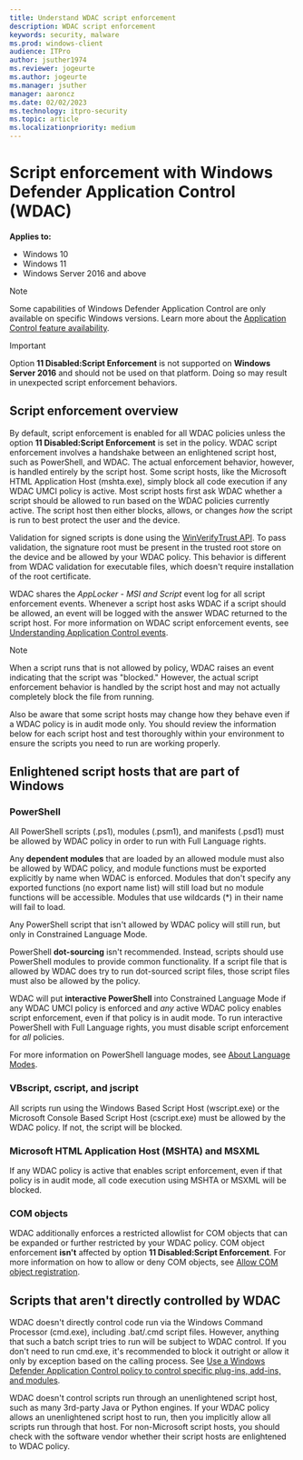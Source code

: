 ```yaml
---
title: Understand WDAC script enforcement
description: WDAC script enforcement
keywords: security, malware
ms.prod: windows-client
audience: ITPro
author: jsuther1974
ms.reviewer: jogeurte
ms.author: jogeurte
ms.manager: jsuther
manager: aaroncz
ms.date: 02/02/2023
ms.technology: itpro-security
ms.topic: article
ms.localizationpriority: medium
---
```


# Script enforcement with Windows Defender Application Control (WDAC)

**Applies to:**

- Windows 10
- Windows 11
- Windows Server 2016 and above

> [!NOTE]
> Some capabilities of Windows Defender Application Control are only available on specific Windows versions. Learn more about the [Application Control feature availability](/windows/security/threat-protection/windows-defender-application-control/feature-availability).

> [!IMPORTANT]
> Option **11 Disabled:Script Enforcement** is not supported on **Windows Server 2016** and should not be used on that platform. Doing so may result in unexpected script enforcement behaviors.

## Script enforcement overview

By default, script enforcement is enabled for all WDAC policies unless the option **11 Disabled:Script Enforcement** is set in the policy. WDAC script enforcement involves a handshake between an enlightened script host, such as PowerShell, and WDAC. The actual enforcement behavior, however, is handled entirely by the script host. Some script hosts, like the Microsoft HTML Application Host (mshta.exe), simply block all code execution if any WDAC UMCI policy is active. Most script hosts first ask WDAC whether a script should be allowed to run based on the WDAC policies currently active. The script host then either blocks, allows, or changes *how* the script is run to best protect the user and the device.

Validation for signed scripts is done using the [WinVerifyTrust API](/windows/win32/api/wintrust/nf-wintrust-winverifytrust). To pass validation, the signature root must be present in the trusted root store on the device and be allowed by your WDAC policy. This behavior is different from WDAC validation for executable files, which doesn't require installation of the root certificate.

WDAC shares the *AppLocker - MSI and Script* event log for all script enforcement events. Whenever a script host asks WDAC if a script should be allowed, an event will be logged with the answer WDAC returned to the script host. For more information on WDAC script enforcement events, see [Understanding Application Control events](/windows/security/threat-protection/windows-defender-application-control/event-id-explanations#windows-applocker-msi-and-script-log).

> [!NOTE]
> When a script runs that is not allowed by policy, WDAC raises an event indicating that the script was "blocked." However, the actual script enforcement behavior is handled by the script host and may not actually completely block the file from running.
>
> Also be aware that some script hosts may change how they behave even if a WDAC policy is in audit mode only. You should review the information below for each script host and test thoroughly within your environment to ensure the scripts you need to run are working properly.

## Enlightened script hosts that are part of Windows

### PowerShell

All PowerShell scripts (.ps1), modules (.psm1), and manifests (.psd1) must be allowed by WDAC policy in order to run with Full Language rights.

Any **dependent modules** that are loaded by an allowed module must also be allowed by WDAC policy, and module functions must be exported explicitly by name when WDAC is enforced. Modules that don't specify any exported functions (no export name list) will still load but no module functions will be accessible. Modules that use wildcards (\*) in their name will fail to load.

Any PowerShell script that isn't allowed by WDAC policy will still run, but only in Constrained Language Mode.

PowerShell **dot-sourcing** isn't recommended. Instead, scripts should use PowerShell modules to provide common functionality. If a script file that is allowed by WDAC does try to run dot-sourced script files, those script files must also be allowed by the policy.

WDAC will put **interactive PowerShell** into Constrained Language Mode if any WDAC UMCI policy is enforced and *any* active WDAC policy enables script enforcement, even if that policy is in audit mode. To run interactive PowerShell with Full Language rights, you must disable script enforcement for *all* policies.

For more information on PowerShell language modes, see [About Language Modes](/powershell/module/microsoft.powershell.core/about/about_language_modes).

### VBscript, cscript, and jscript

All scripts run using the Windows Based Script Host (wscript.exe) or the Microsoft Console Based Script Host (cscript.exe) must be allowed by the WDAC policy. If not, the script will be blocked.

### Microsoft HTML Application Host (MSHTA) and MSXML

If any WDAC policy is active that enables script enforcement, even if that policy is in audit mode, all code execution using MSHTA or MSXML will be blocked.

### COM objects

WDAC additionally enforces a restricted allowlist for COM objects that can be expanded or further restricted by your WDAC policy. COM object enforcement **isn't** affected by option **11 Disabled:Script Enforcement**. For more information on how to allow or deny COM objects, see [Allow COM object registration](/windows/security/threat-protection/windows-defender-application-control/allow-com-object-registration-in-windows-defender-application-control-policy).

## Scripts that aren't directly controlled by WDAC

WDAC doesn't directly control code run via the Windows Command Processor (cmd.exe), including .bat/.cmd script files. However, anything that such a batch script tries to run will be subject to WDAC control. If you don't need to run cmd.exe, it's recommended to block it outright or allow it only by exception based on the calling process. See [Use a Windows Defender Application Control policy to control specific plug-ins, add-ins, and modules](/windows/security/threat-protection/windows-defender-application-control/use-windows-defender-application-control-policy-to-control-specific-plug-ins-add-ins-and-modules).

WDAC doesn't control scripts run through an unenlightened script host, such as many 3rd-party Java or Python engines. If your WDAC policy allows an unenlightened script host to run, then you implicitly allow all scripts run through that host. For non-Microsoft script hosts, you should check with the software vendor whether their script hosts are enlightened to WDAC policy.
